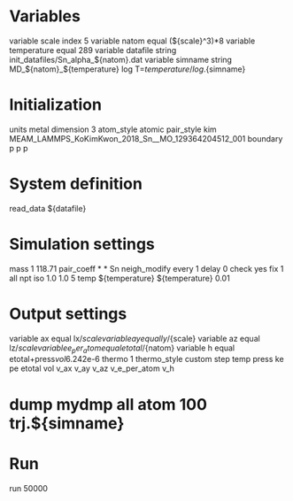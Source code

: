 
# Variables
variable scale index 5
variable natom equal (${scale}^3)*8
variable temperature equal 289
variable datafile string init_datafiles/Sn_alpha_${natom}.dat
variable simname string MD_${natom}_${temperature}
log T=${temperature}/log.${simname}

# Initialization
units metal
dimension 3
atom_style atomic
pair_style kim MEAM_LAMMPS_KoKimKwon_2018_Sn__MO_129364204512_001
boundary p p p

# System definition
read_data ${datafile}

# Simulation settings
mass 1 118.71
pair_coeff * * Sn
neigh_modify every 1 delay 0 check yes
fix 1 all npt iso 1.0 1.0 5 temp ${temperature} ${temperature} 0.01

# Output settings
variable ax equal lx/${scale}
variable ay equal ly/${scale}
variable az equal lz/${scale}
variable e_per_atom equal etotal/${natom}
variable h equal etotal+press*vol*6.242e-6
thermo 1
thermo_style custom step temp press ke pe etotal vol v_ax v_ay v_az v_e_per_atom v_h
# dump mydmp all atom 100 trj.${simname}

# Run
run 50000
